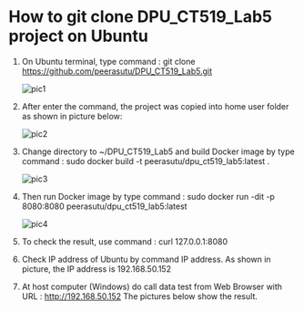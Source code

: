 # How to git clone DPU_CT519_Lab5 project on Ubuntu
1) On Ubuntu terminal, type command : git clone https://github.com/peerasutu/DPU_CT519_Lab5.git

   ![pic1](https://user-images.githubusercontent.com/51110675/183294551-abde695f-034a-401e-be6f-e0c8b06d34b7.png)
   
2) After enter the command, the project was copied into home user folder as shown in picture below:

   ![pic2](https://user-images.githubusercontent.com/51110675/183294508-2b188e5b-f52d-47a8-bb9d-2e83f9cca92b.png)
   
3) Change directory to ~/DPU_CT519_Lab5 and build Docker image by type command : sudo docker build -t peerasutu/dpu_ct519_lab5:latest .

   ![pic3](https://user-images.githubusercontent.com/51110675/183295151-48ac668d-b031-48a1-9b47-1e85bfe5b880.png)
  
4) Then run Docker image by type command : sudo docker run -dit -p 8080:8080 peerasutu/dpu_ct519_lab5:latest
   
   ![pic4](https://user-images.githubusercontent.com/51110675/183295438-9516af7e-91ae-4768-97d3-905382150378.png)
   
5) To check the result, use command : curl 127.0.0.1:8080

   

6) Check IP address of Ubuntu by command IP address. As shown in picture, the IP address is 192.168.50.152 
   
   

7) At host computer (Windows) do call data test from Web Browser with URL : http://192.168.50.152 The pictures below show the result.
   
   
   
   
   
   
